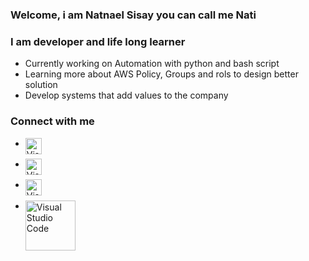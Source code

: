 ### Welcome, i am Natnael Sisay you can call me Nati

### I am developer and life long learner

- Currently working on Automation with python and bash script
- Learning more about AWS Policy, Groups and rols to design better solution
- Develop systems that add values to the company

### Connect with me

- [<img align="left" alt="Visual Studio Code" width="26px" src="https://cdn.icon-icons.com/icons2/122/PNG/512/twitter_socialnetwork_20007.png" style="padding-right:10px;" />](https://twitter.com/java_the_ETHIOP)

- [<img align="left" alt="Visual Studio Code" width="26px" src="https://cdn.icon-icons.com/icons2/805/PNG/512/linkedin_icon-icons.com_65929.png" style="padding-right:10px;" />](https://www.linkedin.com/in/natnael-sisay-4637ba152/)

- [<img align="left" alt="Visual Studio Code" width="26px" src="https://cdn.icon-icons.com/icons2/836/PNG/512/Github_icon-icons.com_66788.png" style="padding-right:10px;" />](https://github.com/NatnaelSisay)

- [<img align="left" alt="Visual Studio Code" width="80px" src="https://cdn.icon-icons.com/icons2/2530/PNG/512/codewars_button_icon_151901.png" style="padding-right:10px;" />](https://www.codewars.com/users/Natnael-Sisay)
